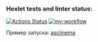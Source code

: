 ### Hexlet tests and linter status:
[![Actions Status](https://github.com/liadiann/java-project-71/actions/workflows/hexlet-check.yml/badge.svg)](https://github.com/liadiann/java-project-71/actions)
[![my-workflow](https://github.com/liadiann/java-project-71/actions/workflows/my-workflow.yml/badge.svg)](https://github.com/liadiann/java-project-71/actions/workflows/my-workflow.yml)

Пример запуска: [asciinema](https://asciinema.org/a/ndWCfLdXn5YEBTKMwZeepeazE)
